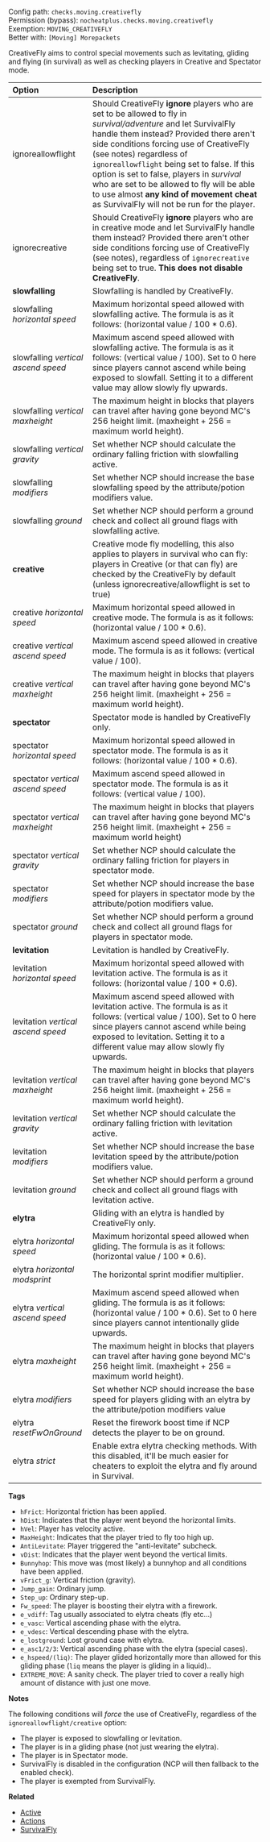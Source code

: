 Config path: `checks.moving.creativefly`  
Permission (bypass): `nocheatplus.checks.moving.creativefly`  
Exemption: `MOVING_CREATIVEFLY`  
Better with: `[Moving] Morepackets`  

CreativeFly aims to control special movements such as levitating, gliding and flying (in survival) as well as checking players in Creative and Spectator mode.

| Option              | Description |
| :------------------ | :---------- |
| ignoreallowflight   | Should CreativeFly **ignore** players who are set to be allowed to fly in _survival/adventure_ and let SurvivalFly handle them instead? Provided there aren't side conditions forcing use of CreativeFly (see notes) regardless of `ignoreallowflight` being set to false. If this option is set to false, players in _survival_ who are set to be allowed to fly will be able to use almost **any kind of movement cheat** as SurvivalFly will not be run for the player. |
| ignorecreative      | Should CreativeFly **ignore** players who are in creative mode and let SurvivalFly handle them instead? Provided there aren't other side conditions forcing use of CreativeFly (see notes), regardless of `ignorecreative` being set to true. **This does not disable CreativeFly**. |
| **slowfalling**        | Slowfalling is handled by CreativeFly. |
| slowfalling _horizontal speed_ |Maximum horizontal speed allowed with slowfalling active. The formula is as it follows: (horizontal value / 100 * 0.6).|
| slowfalling _vertical ascend speed_ |Maximum ascend speed allowed with slowfalling active. The formula is as it follows: (vertical value / 100). Set to 0 here since players cannot ascend while being exposed to slowfall. Setting it to a different value may allow slowly fly upwards.|
| slowfalling _vertical maxheight_|The maximum height in blocks that players can travel after having gone beyond MC's 256 height limit. (maxheight + 256 = maximum world height).|
| slowfalling _vertical gravity_|Set whether NCP should calculate the ordinary falling friction with slowfalling active.|
| slowfalling _modifiers_|Set whether NCP should increase the base slowfalling speed by the attribute/potion modifiers value.|
| slowfalling _ground_|Set whether NCP should perform a ground check and collect all ground flags with slowfalling active.|
| **creative**           | Creative mode fly modelling, this also applies to players in survival who can fly: players in Creative (or that can fly) are checked by the CreativeFly by default (unless ignorecreative/allowflight is set to true)|
| creative _horizontal speed_|Maximum horizontal speed allowed in creative mode. The formula is as it follows: (horizontal value / 100 * 0.6).|
| creative _vertical ascend speed_|Maximum ascend speed allowed in creative mode. The formula is as it follows: (vertical value / 100). |
| creative _vertical maxheight_|The maximum height in blocks that players can travel after having gone beyond MC's 256 height limit. (maxheight + 256 = maximum world height).|
| **spectator**         | Spectator mode is handled by CreativeFly only. |
| spectator  _horizontal speed_ |Maximum horizontal speed allowed in spectator mode. The formula is as it follows: (horizontal value / 100 * 0.6).|
| spectator  _vertical ascend speed_ |Maximum ascend speed allowed in spectator mode. The formula is as it follows: (vertical value / 100).|
| spectator  _vertical maxheight_|The maximum height in blocks that players can travel after having gone beyond MC's 256 height limit. (maxheight + 256 = maximum world height)|
| spectator  _vertical gravity_|Set whether NCP should calculate the ordinary falling friction for players in spectator mode.|
| spectator  _modifiers_|Set whether NCP should increase the base speed for players in spectator mode by the attribute/potion modifiers value.|
| spectator  _ground_|Set whether NCP should perform a ground check and collect all ground flags for players in spectator mode.|
| **levitation**        | Levitation is handled by CreativeFly. |
| levitation _horizontal speed_ |Maximum horizontal speed allowed with levitation active. The formula is as it follows: (horizontal value / 100 * 0.6).|
| levitation _vertical ascend speed_ |Maximum ascend speed allowed with levitation active. The formula is as it follows: (vertical value / 100). Set to 0 here since players cannot ascend while being exposed to levitation. Setting it to a different value may allow slowly fly upwards.|
| levitation _vertical maxheight_|The maximum height in blocks that players can travel after having gone beyond MC's 256 height limit. (maxheight + 256 = maximum world height).|
| levitation _vertical gravity_|Set whether NCP should calculate the ordinary falling friction with levitation active.|
| levitation _modifiers_|Set whether NCP should increase the base levitation speed by the attribute/potion modifiers value.|
| levitation _ground_|Set whether NCP should perform a ground check and collect all ground flags with levitation active.|
| **elytra**           | Gliding with an elytra is handled by CreativeFly only.|
| elytra _horizontal speed_|Maximum horizontal speed allowed when gliding. The formula is as it follows: (horizontal value / 100 * 0.6).|
| elytra  _horizontal modsprint_|The horizontal sprint modifier multiplier.|
| elytra _vertical ascend speed_ |Maximum ascend speed allowed when gliding. The formula is as it follows: (horizontal value / 100 * 0.6). Set to 0 here since players cannot intentionally glide upwards.|
| elytra _maxheight_|The maximum height in blocks that players can travel after having gone beyond MC's 256 height limit. (maxheight + 256 = maximum world height).|
| elytra _modifiers_|Set whether NCP should increase the base speed for players gliding with an elytra by the attribute/potion modifiers value|
| elytra _resetFwOnGround_ | Reset the firework boost time if NCP detects the player to be on ground. |
| elytra _strict_ | Enable extra elytra checking methods. With this disabled, it'll be much easier for cheaters to exploit the elytra and fly around in Survival.|

**Tags**
* `hFrict`: Horizontal friction has been applied.
* `hDist`: Indicates that the player went beyond the horizontal limits.
* `hVel`: Player has velocity active.
* `MaxHeight`: Indicates that the player tried to fly too high up.
* `AntiLevitate`: Player triggered the "anti-levitate" subcheck.
* `vDist`: Indicates that the player went beyond the vertical limits.
* `Bunnyhop`: This move was (most likely) a bunnyhop and all conditions have been applied.
* `vFrict_g`: Vertical friction (gravity).
* `Jump_gain`: Ordinary jump.
* `Step_up`: Ordinary step-up.
* `Fw_speed`: The player is boosting their elytra with a firework.
* `e_vdiff`: Tag usually associated to elytra cheats (fly etc...)
* `e_vasc`: Vertical ascending phase with the elytra.
* `e_vdesc`: Vertical descending phase with the elytra.
* `e_lostground`: Lost ground case with elytra.
* `e_asc1/2/3`: Vertical ascending phase with the elytra (special cases).
* `e_hspeed/(liq)`: The player glided horizontally more than allowed for this gliding phase (`liq` means the player is gliding in a liquid)..
* `EXTREME_MOVE`: A sanity check. The player tried to cover a really high amount of distance with just one move.

**Notes**

The following conditions will _force_ the use of CreativeFly, regardless of the `ignoreallowflight/creative` option:
* The player is exposed to slowfalling or levitation.
* The player is in a gliding phase (not just wearing the elytra).
* The player is in Spectator mode.
* SurvivalFly is disabled in the configuration (NCP will then fallback to the enabled check).
* The player is exempted from SurvivalFly.


**Related**  
* [Active](https://github.com/Updated-NoCheatPlus/Docs/blob/master/Settings/General.md#active)
* [Actions](https://github.com/Updated-NoCheatPlus/Docs/blob/master/Settings/General.md#actions)
* [SurvivalFly](https://github.com/Updated-NoCheatPlus/Docs/blob/master/Settings/Checks/%5BMoving%5D-Survivalfly.md)
